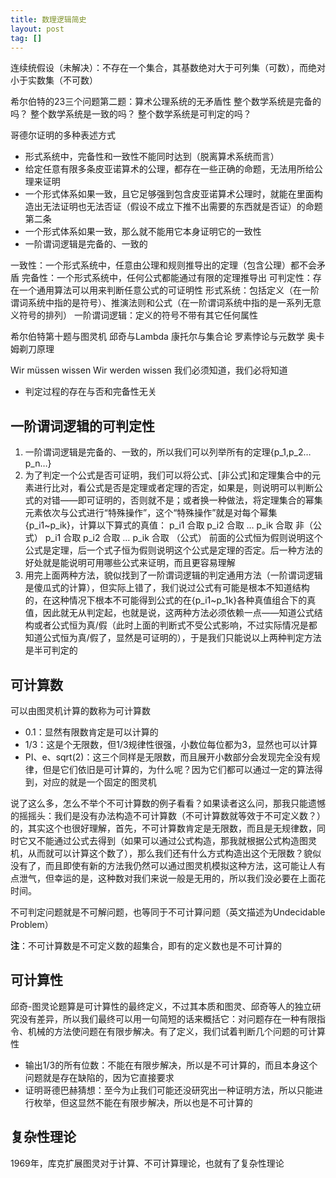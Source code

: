 ```yaml
---
title: 数理逻辑简史
layout: post
tag: []
---
```




连续统假设（未解决）：不存在一个集合，其基数绝对大于可列集（可数），而绝对小于实数集（不可数）

希尔伯特的23三个问题第二题：算术公理系统的无矛盾性
整个数学系统是完备的吗？
整个数学系统是一致的吗？
整个数学系统是可判定的吗？


哥德尔证明的多种表述方式
* 形式系统中，完备性和一致性不能同时达到（脱离算术系统而言）
* 给定任意有限多条皮亚诺算术的公理，都存在一些正确的命题，无法用所给公理来证明
* 一个形式体系如果一致，且它足够强到包含皮亚诺算术公理时，就能在里面构造出无法证明也无法否证（假设不成立下推不出需要的东西就是否证）的命题
第二条
* 一个形式体系如果一致，那么就不能用它本身证明它的一致性
* 一阶谓词逻辑是完备的、一致的

一致性：一个形式系统中，任意由公理和规则推导出的定理（包含公理）都不会矛盾
完备性：一个形式系统中，任何公式都能通过有限的定理推导出
可判定性：存在一个通用算法可以用来判断任意公式的可证明性
形式系统：包括定义（在一阶谓词系统中指的是符号）、推演法则和公式（在一阶谓词系统中指的是一系列无意义符号的排列）
一阶谓词逻辑：定义的符号不带有其它任何属性

希尔伯特第十题与图灵机
邱奇与Lambda
康托尔与集合论
罗素悖论与元数学
奥卡姆剃刀原理

Wir müssen wissen
Wir werden wissen
我们必须知道，我们必将知道



* 判定过程的存在与否和完备性无关


## 一阶谓词逻辑的可判定性

1. 一阶谓词逻辑是完备的、一致的，所以我们可以列举所有的定理{p_1,p_2…p_n…}
2. 为了判定一个公式是否可证明，我们可以将公式、[非公式]和定理集合中的元素进行比对，看公式是否是定理或者定理的否定，如果是，则说明可以判断公式的对错——即可证明的，否则就不是；或者换一种做法，将定理集合的幂集元素依次与公式进行“特殊操作”，这个“特殊操作”就是对每个幂集{p_i1~p_ik}，计算以下算式的真值：
p_i1 合取 p_i2 合取 … p_ik 合取 非（公式）
p_i1 合取 p_i2 合取 … p_ik 合取 （公式）
前面的公式恒为假则说明这个公式是定理，后一个式子恒为假则说明这个公式是定理的否定。后一种方法的好处就是能说明可用哪些公式来证明，而且更容易理解
3. 用完上面两种方法，貌似找到了一阶谓词逻辑的判定通用方法（一阶谓词逻辑是傻瓜式的计算），但实际上错了，我们说过公式有可能是根本不知道结构的，在这种情况下根本不可能得到公式的在{p_i1~p_1k}各种真值组合下的真值，因此就无从判定起，也就是说，这两种方法必须依赖一点——知道公式结构或者公式恒为真/假（此时上面的判断式不受公式影响，不过实际情况是都知道公式恒为真/假了，显然是可证明的），于是我们只能说以上两种判定方法是半可判定的




## 可计算数

可以由图灵机计算的数称为可计算数

* 0.1：显然有限数肯定是可以计算的
* 1/3：这是个无限数，但1/3规律性很强，小数位每位都为3，显然也可以计算
* PI、e、sqrt(2)：这三个同样是无限数，而且展开小数部分会发现完全没有规律，但是它们依旧是可计算的，为什么呢？因为它们都可以通过一定的算法得到，对应的就是一个固定的图灵机

说了这么多，怎么不举个不可计算数的例子看看？如果读者这么问，那我只能遗憾的摇摇头：我们是没有办法构造不可计算数（不可计算数就等效于不可定义数？）的，其实这个也很好理解，首先，不可计算数肯定是无限数，而且是无规律数，同时它又不能通过公式去得到（如果可以通过公式构造，那我就根据公式构造图灵机，从而就可以计算这个数了），那么我们还有什么方式构造出这个无限数？貌似没有了，而且即使有新的方法我仍然可以通过图灵机模拟这种方法，这可能让人有点泄气，但幸运的是，这种数对我们来说一般是无用的，所以我们没必要在上面花时间。

不可判定问题就是不可解问题，也等同于不可计算问题（英文描述为Undecidable Problem）

**注**：不可计算数是不可定义数的超集合，即有的定义数也是不可计算的


## 可计算性

邱奇-图灵论题算是可计算性的最终定义，不过其本质和图灵、邱奇等人的独立研究没有差异，所以我们最终可以用一句简短的话来概括它：对问题存在一种有限指令、机械的方法使问题在有限步解决。有了定义，我们试着判断几个问题的可计算性

* 输出1/3的所有位数：不能在有限步解决，所以是不可计算的，而且本身这个问题就是存在缺陷的，因为它直接要求
* 证明哥德巴赫猜想：至今为止我们可能还没研究出一种证明方法，所以只能进行枚举，但这显然不能在有限步解决，所以也是不可计算的

## 复杂性理论

1969年，库克扩展图灵对于计算、不可计算理论，也就有了复杂性理论
